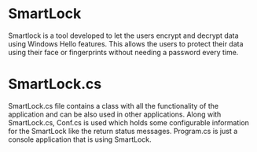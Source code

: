 # SmartLock
Smartlock is a tool developed to let the users encrypt and decrypt data using Windows Hello features. 
This allows the users to protect their data using their face or fingerprints without needing a password every time.

# SmartLock.cs
SmartLock.cs file contains a class with all the functionality of the application and can be also used in other applications.
Along with SmartLock.cs, Conf.cs is used which holds some configurable information for the SmartLock like the return status messages.
Program.cs is just a console application that is using SmartLock.
